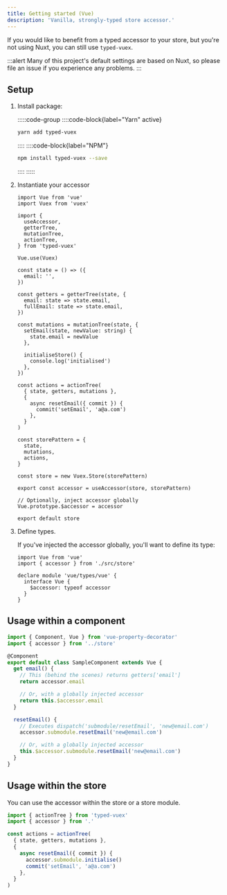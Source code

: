 ```yaml
---
title: Getting started (Vue)
description: 'Vanilla, strongly-typed store accessor.'
---
```


If you would like to benefit from a typed accessor to your store, but you're not using Nuxt, you can still use `typed-vuex`.

:::alert
Many of this project's default settings are based on Nuxt, so please file an issue if you experience any problems.
:::

## Setup

1. Install package:

   :::::code-group
   ::::code-block{label="Yarn" active}

   ```bash
   yarn add typed-vuex
   ```

   ::::
   ::::code-block{label="NPM"}

   ```bash
   npm install typed-vuex --save
   ```

   ::::
   :::::

2. Instantiate your accessor

   ```ts{}[src/store/index.ts]
   import Vue from 'vue'
   import Vuex from 'vuex'

   import {
     useAccessor,
     getterTree,
     mutationTree,
     actionTree,
   } from 'typed-vuex'

   Vue.use(Vuex)

   const state = () => ({
     email: '',
   })

   const getters = getterTree(state, {
     email: state => state.email,
     fullEmail: state => state.email,
   })

   const mutations = mutationTree(state, {
     setEmail(state, newValue: string) {
       state.email = newValue
     },

     initialiseStore() {
       console.log('initialised')
     },
   })

   const actions = actionTree(
     { state, getters, mutations },
     {
       async resetEmail({ commit }) {
         commit('setEmail', 'a@a.com')
       },
     }
   )

   const storePattern = {
     state,
     mutations,
     actions,
   }

   const store = new Vuex.Store(storePattern)

   export const accessor = useAccessor(store, storePattern)

   // Optionally, inject accessor globally
   Vue.prototype.$accessor = accessor

   export default store
   ```

3. Define types.

   If you've injected the accessor globally, you'll want to define its type:

   ```ts{}[index.d.ts]
   import Vue from 'vue'
   import { accessor } from './src/store'

   declare module 'vue/types/vue' {
     interface Vue {
       $accessor: typeof accessor
     }
   }
   ```

## Usage within a component

```ts
import { Component, Vue } from 'vue-property-decorator'
import { accessor } from '../store'

@Component
export default class SampleComponent extends Vue {
  get email() {
    // This (behind the scenes) returns getters['email']
    return accessor.email

    // Or, with a globally injected accessor
    return this.$accessor.email
  }

  resetEmail() {
    // Executes dispatch('submodule/resetEmail', 'new@email.com')
    accessor.submodule.resetEmail('new@email.com')

    // Or, with a globally injected accessor
    this.$accessor.submodule.resetEmail('new@email.com')
  }
}
```

## Usage within the store

You can use the accessor within the store or a store module.

```ts
import { actionTree } from 'typed-vuex'
import { accessor } from '.'

const actions = actionTree(
  { state, getters, mutations },
  {
    async resetEmail({ commit }) {
      accessor.submodule.initialise()
      commit('setEmail', 'a@a.com')
    },
  }
)
```
